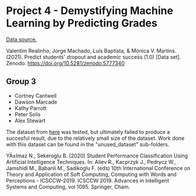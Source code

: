# Project 4 - Demystifying Machine Learning by Predicting Grades

[Data source.](https://www.kaggle.com/datasets/thedevastator/higher-education-predictors-of-student-retention)

Valentim Realinho, Jorge Machado, Luís Baptista, & Mónica V. Martins. (2021). Predict students' dropout and academic success (1.0) [Data set]. Zenodo. https://doi.org/10.5281/zenodo.5777340

## Group 3
- Cortney Cantwell
- Dawson Marcade
- Kathy Parrott
- Peter Solis
- Alex Stewart

The dataset from [here](https://archive.ics.uci.edu/dataset/856/higher+education+students+performance+evaluation) was tested, but ultimately failed to produce a succesful result, due to the relatively small size of the dataset. Work done with this dataset can be found in the "unused_dataset" sub-folders.

YÄ±lmaz N., Sekeroglu B. (2020) Student Performance Classification Using Artificial Intelligence Techniques. In: Aliev R., Kacprzyk J., Pedrycz W., Jamshidi M., Babanli M., Sadikoglu F. (eds) 10th International Conference on Theory and Application of Soft Computing, Computing with Words and Perceptions - ICSCCW-2019. ICSCCW 2019. Advances in Intelligent Systems and Computing, vol 1095. Springer, Cham.
